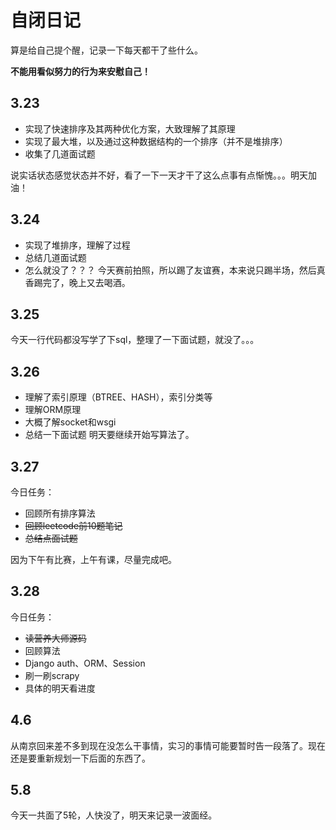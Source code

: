 # 自闭日记
算是给自己提个醒，记录一下每天都干了些什么。

**不能用看似努力的行为来安慰自己！**
## 3.23
* 实现了快速排序及其两种优化方案，大致理解了其原理
* 实现了最大堆，以及通过这种数据结构的一个排序（并不是堆排序）
* 收集了几道面试题

说实话状态感觉状态并不好，看了一下一天才干了这么点事有点惭愧。。。明天加油！
## 3.24
* 实现了堆排序，理解了过程
* 总结几道面试题
* 怎么就没了？？？
今天赛前拍照，所以踢了友谊赛，本来说只踢半场，然后真香踢完了，晚上又去喝酒。
## 3.25
今天一行代码都没写学了下sql，整理了一下面试题，就没了。。。
## 3.26
* 理解了索引原理（BTREE、HASH），索引分类等
* 理解ORM原理
* 大概了解socket和wsgi
* 总结一下面试题
明天要继续开始写算法了。
## 3.27
今日任务：
* 回顾所有排序算法
* ~~回顾leetcode前10题笔记~~
* ~~总结点面试题~~

因为下午有比赛，上午有课，尽量完成吧。
## 3.28
今日任务：
* ~~读营养大师源码~~
* 回顾算法
* Django auth、ORM、Session
* 刷一刷scrapy
* 具体的明天看进度
## 4.6
从南京回来差不多到现在没怎么干事情，实习的事情可能要暂时告一段落了。现在还是要重新规划一下后面的东西了。
## 5.8 
今天一共面了5轮，人快没了，明天来记录一波面经。